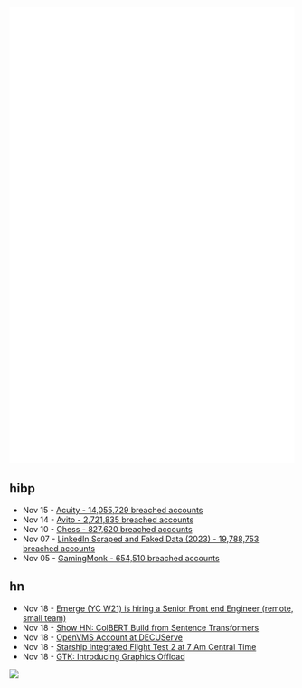 ![Metrics](https://raw.githubusercontent.com/phixion/phixion/master/metrics.svg)

## hibp

<!--
for https://github.com/phixion/phixion/blob/main/.github/workflows/feeds.yml
-->
<!--START_SECTION:haveibeenpwnd-->
- Nov 15 - [Acuity - 14,055,729 breached accounts](https://haveibeenpwned.com/PwnedWebsites#Acuity)
- Nov 14 - [Avito - 2,721,835 breached accounts](https://haveibeenpwned.com/PwnedWebsites#Avito)
- Nov 10 - [Chess - 827,620 breached accounts](https://haveibeenpwned.com/PwnedWebsites#Chess)
- Nov 07 - [LinkedIn Scraped and Faked Data (2023) - 19,788,753 breached accounts](https://haveibeenpwned.com/PwnedWebsites#LinkedInScrape2023)
- Nov 05 - [GamingMonk - 654,510 breached accounts](https://haveibeenpwned.com/PwnedWebsites#GamingMonk)
<!--END_SECTION:haveibeenpwnd-->

## hn

<!--
for https://github.com/phixion/phixion/blob/main/.github/workflows/feeds.yml
-->
<!--START_SECTION:hn-->
- Nov 18 - [Emerge (YC W21) is hiring a Senior Front end Engineer (remote, small team)](https://www.emergetools.com/careers/jobs/senior-frontend-engineer)
- Nov 18 - [Show HN: ColBERT Build from Sentence Transformers](https://github.com/raphaelsty/neural-cherche)
- Nov 18 - [OpenVMS Account at DECUServe](https://eisner.decus.org/online/)
- Nov 18 - [Starship Integrated Flight Test 2 at 7 Am Central Time](https://twitter.com/i/flow/login?redirect_after_login=%2Fi%2Fbroadcasts%2F1dRKZEWQvrXxB)
- Nov 18 - [GTK: Introducing Graphics Offload](https://blog.gtk.org/2023/11/15/introducing-graphics-offload/)
<!--END_SECTION:hn-->

<!--
for https://yhype.me
-->
![](https://hit.yhype.me/github/profile?user_id=13013670)
